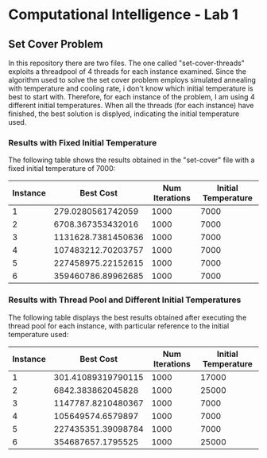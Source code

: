 # Computational Intelligence - Lab 1
## Set Cover Problem

In this repository there are two files. The one called "set-cover-threads" exploits a threadpool of 4 threads for each instance examined.
Since the algorithm used to solve the set cover problem employs simulated annealing with temperature and cooling rate, i don't know which initial temperature is best to start with. Therefore, for each instance of the problem, I am using 4 different initial temperatures.
When all the threads (for each instance) have finished, the best solution is displyed, indicating the initial temperature used.

### Results with Fixed Initial Temperature

The following table shows the results obtained in the "set-cover" file with a fixed initial temperature of 7000:

| Instance | Best Cost                 | Num Iterations | Initial Temperature |
|----------|---------------------------|----------------|---------------------|
| 1        | 279.0280561742059         | 1000           | 7000                |
| 2        | 6708.367353432016         | 1000           | 7000                |
| 3        | 1131628.7381450636        | 1000           | 7000                |
| 4        | 107483212.70203757        | 1000           | 7000                |
| 5        | 227458975.22152615        | 1000           | 7000                |
| 6        | 359460786.89962685        | 1000           | 7000                |

### Results with Thread Pool and Different Initial Temperatures

The following table displays the best results obtained after executing the thread pool for each instance, with particular reference to the initial temperature used:

| Instance | Best Cost                 | Num Iterations | Initial Temperature |
|----------|---------------------------|----------------|---------------------|
| 1        | 301.41089319790115        | 1000           | 17000               |
| 2        | 6842.383862045828         | 1000           | 25000               |
| 3        | 1147787.8210480367        | 1000           | 7000                |
| 4        | 105649574.6579897         | 1000           | 7000                |
| 5        | 227435351.39098784        | 1000           | 7000                |
| 6        | 354687657.1795525         | 1000           | 25000               |